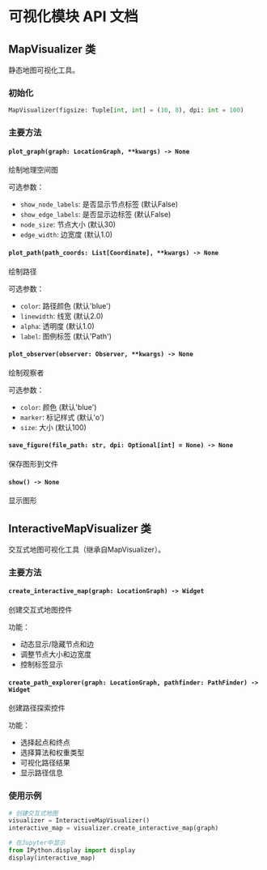 # 可视化模块 API 文档

## MapVisualizer 类

静态地图可视化工具。

### 初始化
```python
MapVisualizer(figsize: Tuple[int, int] = (10, 8), dpi: int = 100)
```

### 主要方法

#### `plot_graph(graph: LocationGraph, **kwargs) -> None`
绘制地理空间图

可选参数：
- `show_node_labels`: 是否显示节点标签 (默认False)
- `show_edge_labels`: 是否显示边标签 (默认False)
- `node_size`: 节点大小 (默认30)
- `edge_width`: 边宽度 (默认1.0)

#### `plot_path(path_coords: List[Coordinate], **kwargs) -> None`
绘制路径

可选参数：
- `color`: 路径颜色 (默认'blue')
- `linewidth`: 线宽 (默认2.0)
- `alpha`: 透明度 (默认1.0)
- `label`: 图例标签 (默认'Path')

#### `plot_observer(observer: Observer, **kwargs) -> None`
绘制观察者

可选参数：
- `color`: 颜色 (默认'blue')
- `marker`: 标记样式 (默认'o')
- `size`: 大小 (默认100)

#### `save_figure(file_path: str, dpi: Optional[int] = None) -> None`
保存图形到文件

#### `show() -> None`
显示图形

## InteractiveMapVisualizer 类

交互式地图可视化工具（继承自MapVisualizer）。

### 主要方法

#### `create_interactive_map(graph: LocationGraph) -> Widget`
创建交互式地图控件

功能：
- 动态显示/隐藏节点和边
- 调整节点大小和边宽度
- 控制标签显示

#### `create_path_explorer(graph: LocationGraph, pathfinder: PathFinder) -> Widget`
创建路径探索控件

功能：
- 选择起点和终点
- 选择算法和权重类型
- 可视化路径结果
- 显示路径信息

### 使用示例
```python
# 创建交互式地图
visualizer = InteractiveMapVisualizer()
interactive_map = visualizer.create_interactive_map(graph)

# 在Jupyter中显示
from IPython.display import display
display(interactive_map)
```